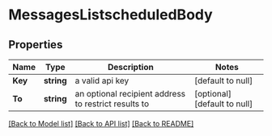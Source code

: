 # MessagesListscheduledBody

## Properties
Name | Type | Description | Notes
------------ | ------------- | ------------- | -------------
**Key** | **string** | a valid api key | [default to null]
**To** | **string** | an optional recipient address to restrict results to | [optional] [default to null]

[[Back to Model list]](../README.md#documentation-for-models) [[Back to API list]](../README.md#documentation-for-api-endpoints) [[Back to README]](../README.md)

